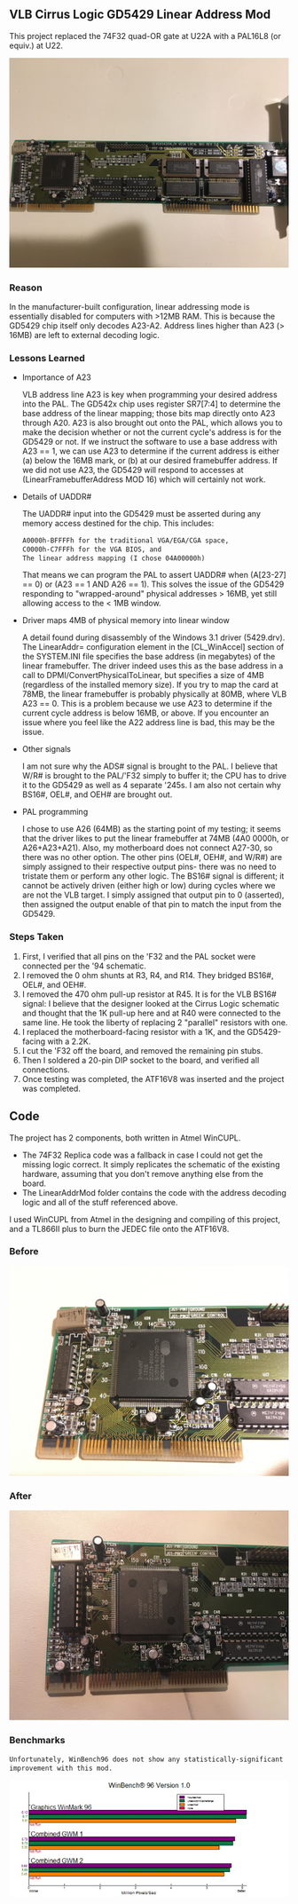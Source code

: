 ## VLB Cirrus Logic GD5429 Linear Address Mod

This project replaced the 74F32 quad-OR gate at U22A with a PAL16L8 (or equiv.) at U22.

![whole board](Photos/BeforeWholeBoard.JPG)

### Reason
In the manufacturer-built configuration, linear addressing mode is essentially disabled for computers with >12MB RAM.  This is because the GD5429 chip itself only decodes A23-A2.  Address lines higher than A23 (> 16MB) are left to external decoding logic.  
	
### Lessons Learned
- Importance of A23

  VLB address line A23 is key when programming your desired address into the PAL.  The GD542x chip uses register SR7\[7:4\] to determine the base address of the linear mapping; those bits map directly onto A23 through A20.  A23 is also brought out onto the PAL, which allows you to make the decision whether or not the current cycle's address is for the GD5429 or not.  If we instruct the software to use a base address with A23 == 1, we can use A23 to determine if the current address is either (a) below the 16MB mark, or (b) at our desired framebuffer address.  If we did not use A23, the GD5429 will respond to accesses at (LinearFramebufferAddress MOD 16) which will certainly not work.
	
- Details of UADDR#

  The UADDR# input into the GD5429 must be asserted during any memory access destined for the chip.  This includes:
  ```
  A0000h-BFFFFh for the traditional VGA/EGA/CGA space,
  C0000h-C7FFFh for the VGA BIOS, and
  The linear address mapping (I chose 04A00000h)
  ```
  That means we can program the PAL to assert UADDR# when (A\[23-27\] == 0) or (A23 == 1 AND A26 == 1).  This solves the issue of the GD5429 responding to "wrapped-around" physical addresses > 16MB, yet still allowing access to the < 1MB window.
	
- Driver maps 4MB of physical memory into linear window

  A detail found during disassembly of the Windows 3.1 driver (5429.drv).  The LinearAddr= configuration element in the \[CL_WinAccel\] section of the SYSTEM.INI file specifies the base address (in megabytes) of the linear framebuffer.  The driver indeed uses this as the base address in a call to DPMI/ConvertPhysicalToLinear, but specifies a size of 4MB (regardless of the installed memory size).  If you try to map the card at 78MB, the linear framebuffer is probably physically at 80MB, where VLB A23 == 0.  This is a problem because we use A23 to determine if the current cycle address is below 16MB, or above.  If you encounter an issue where you feel like the A22 address line is bad, this may be the issue.

- Other signals

  I am not sure why the ADS# signal is brought to the PAL.
  I believe that W/R# is brought to the PAL/'F32 simply to buffer it; the CPU has to drive it to the GD5429 as well as 4 separate '245s.
  I am also not certain why BS16#, OEL#, and OEH# are brought out.
	
- PAL programming

  I chose to use A26 (64MB) as the starting point of my testing; it seems that the driver likes to put the linear framebuffer at 74MB (4A0 0000h, or A26+A23+A21).  Also, my motherboard does not connect A27-30, so there was no other option.  The other pins (OEL#, OEH#, and W/R#) are simply assigned to their respective output pins- there was no need to tristate them or perform any other logic.  The BS16# signal is different; it cannot be actively driven (either high or low) during cycles where we are not the VLB target.  I simply assigned that output pin to 0 (asserted), then assigned the output enable of that pin to match the input from the GD5429.

### Steps Taken

   1.  First, I verified that all pins on the 'F32 and the PAL socket were connected per the '94 schematic.
   2.  I removed the 0 ohm shunts at R3, R4, and R14. They bridged BS16#, OEL#, and OEH#.
   3.  I removed the 470 ohm pull-up resistor at R45.  It is for the VLB BS16# signal:  I believe that the designer looked at the Cirrus Logic schematic and thought that the 1K pull-up here and at R40 were connected to the same line.  He took the liberty of replacing 2 "parallel" resistors with one.
   4.  I replaced the motherboard-facing resistor with a 1K, and the GD5429-facing with a 2.2K.
   5.  I cut the 'F32 off the board, and removed the remaining pin stubs.
   6.  Then I soldered a 20-pin DIP socket to the board, and verified all connections.
   7.  Once testing was completed, the ATF16V8 was inserted and the project was completed.

## Code
   
   The project has 2 components, both written in Atmel WinCUPL.  
   - The 74F32 Replica code was a fallback in case I could not get the missing logic correct.  It simply replicates the schematic of the existing hardware, assuming that you don't remove anything else from the board.
   - The LinearAddrMod folder contains the code with the address decoding logic and all of the stuff referenced above.
   
   I used WinCUPL from Atmel in the designing and compiling of this project, and a TL866II plus to burn the JEDEC file onto the ATF16V8.
   
   
### Before
![before](Photos/BeforeFront.JPG)

### After
![after](Photos/AfterFront.JPG)

### Benchmarks

	Unfortunately, WinBench96 does not show any statistically-significant improvement with this mod.

![benchmark](Photos/VIDCHART.jpg)

